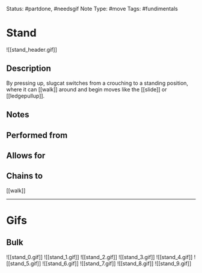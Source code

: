 Status: #partdone, #needsgif
Note Type: #move
Tags: #fundimentals

# Stand
![[stand_header.gif]]
## Description
By pressing up, slugcat switches from a crouching to a standing position, where it can [[walk]] around and begin moves like the [[slide]] or [[ledgepullup]].

## Notes


## Performed from


## Allows for


## Chains to
[[walk]]

___
# Gifs
## Bulk
![[stand_0.gif]]
![[stand_1.gif]]
![[stand_2.gif]]
![[stand_3.gif]]
![[stand_4.gif]]
![[stand_5.gif]]
![[stand_6.gif]]
![[stand_7.gif]]
![[stand_8.gif]]
![[stand_9.gif]]